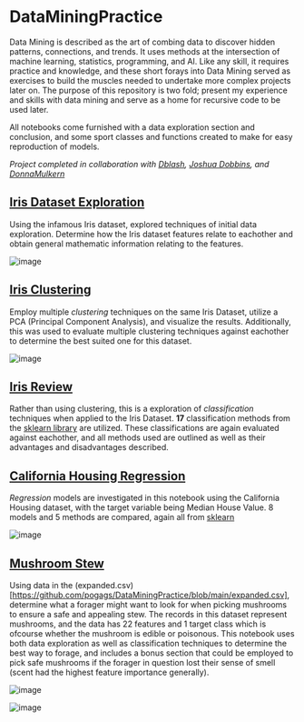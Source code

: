 # DataMiningPractice
Data Mining is described as the art of combing data to discover hidden patterns, connections, and trends. It uses methods at the intersection of machine learning, statistics, programming, and AI. Like any skill, it requires practice and knowledge, and these short forays into Data Mining served as exercises to build the muscles needed to undertake more complex projects later on.
The purpose of this repository is two fold; present my experience and skills with data mining and serve as a home for recursive code to be used later.
  
All notebooks come furnished with a data exploration section and conclusion, and some sport classes and functions created to make for easy reproduction of models.

*Project completed in collaboration with [Dblash](https://github.com/dblash), [Joshua Dobbins](https://github.com/JoshuaCD), and [DonnaMulkern](https://github.com/donnamulkern)*

## [Iris Dataset Exploration](https://github.com/pogags/DataMiningPractice/blob/main/iris_dataset_exploration.ipynb)

Using the infamous Iris dataset, explored techniques of initial data exploration. Determine how the Iris dataset features relate to eachother and obtain general mathematic information relating to the features.

![image](https://user-images.githubusercontent.com/60637235/145641736-91f752cf-ca17-4879-91cd-a0430ba23cf2.png)

## [Iris Clustering](https://github.com/pogags/DataMiningPractice/blob/main/iris_clustering.ipynb)

Employ multiple *clustering* techniques on the same Iris Dataset, utilize a PCA (Principal Component Analysis), and visualize the results. Additionally, this was used to evaluate multiple clustering techniques against eachother to determine the best suited one for this dataset.

![image](https://user-images.githubusercontent.com/60637235/145642140-cb57069f-8a9d-46ff-86c1-beae2a283af3.png)

## [Iris Review](https://github.com/pogags/DataMiningPractice/blob/main/iris_review.ipynb)

Rather than using clustering, this is a exploration of *classification* techniques when applied to the Iris Dataset. **17** classification methods from the [sklearn library](https://scikit-learn.org/stable/) are utilized. These classifications are again evaluated against eachother, and all methods used are outlined as well as their advantages and disadvantages described.

## [California Housing Regression](https://github.com/pogags/DataMiningPractice/blob/main/california_housing_regression.ipynb)

*Regression* models are investigated in this notebook using the California Housing dataset, with the target variable being Median House Value. 8 models and 5 methods are compared, again all from [sklearn](https://scikit-learn.org/stable/)

![image](https://user-images.githubusercontent.com/60637235/145643396-88602e20-fb2b-457a-86f0-2105fa571a85.png)

## [Mushroom Stew](https://github.com/pogags/DataMiningPractice/blob/main/mushroom_stew.ipynb)

Using data in the (expanded.csv)[https://github.com/pogags/DataMiningPractice/blob/main/expanded.csv], determine what a forager might want to look for when picking mushrooms to ensure a safe and appealing stew. The records in this dataset represent mushrooms, and the data has 22 features and 1 target class which is ofcourse whether the mushroom is edible or poisonous. This notebook uses both data exploration as well as classification techniques to determine the best way to forage, and includes a bonus section that could be employed to pick safe mushrooms if the forager in question lost their sense of smell (scent had the highest feature importance generally).

![image](https://user-images.githubusercontent.com/60637235/145644290-b455865b-c907-4946-bbb1-dece42a5f0f0.png)

![image](https://user-images.githubusercontent.com/60637235/145644267-012a6b8c-1397-4d1f-9dd9-8e5ccb91d6db.png)

